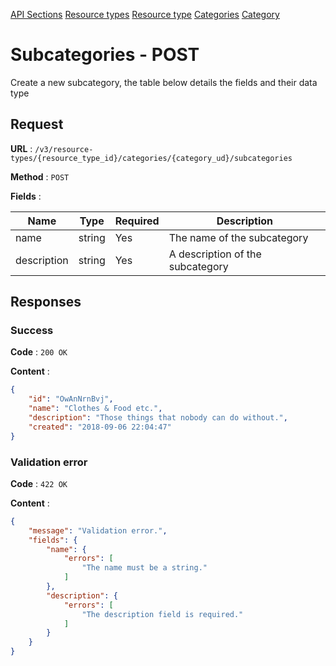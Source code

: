 [API Sections](../Sections.md)
[Resource types](../resource-types/GET.md)
[Resource type](../resource-type/GET.md)
[Categories](../categories/GET.md)
[Category](../category/GET.md)

# Subcategories - POST

Create a new subcategory, the table below details the fields and their data type

## Request

**URL** : `/v3/resource-types/{resource_type_id}/categories/{category_ud}/subcategories`

**Method** : `POST`

**Fields** :

Name | Type | Required | Description
---|---|---|---
name | string | Yes | The name of the subcategory
description | string | Yes | A description of the subcategory

## Responses

### Success

**Code** : `200 OK`

**Content** : 
```json
{
    "id": "OwAnNrnBvj",
    "name": "Clothes & Food etc.",
    "description": "Those things that nobody can do without.",
    "created": "2018-09-06 22:04:47"
}
```

### Validation error

**Code** : `422 OK`

**Content** : 
```json
{
    "message": "Validation error.",
    "fields": {
        "name": {
            "errors": [
                "The name must be a string."
            ]
        },
        "description": {
            "errors": [
                "The description field is required."
            ]
        }
    }
}
```